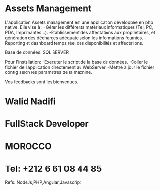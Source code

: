 # Assets Management

L'application Assets management est une application développée en php native. 
Elle vise à : 
  -Gérer les différents matériaux informatiques (Tel, PC, PDA, Imprimantes...).
  -Etablissement des affectations aux propriétaires, et génération des décharges adéquate selon les informations fournies.
  -Reporting et dashboard temps réel des disponibilités et affectations.
  
Base de données: 
  SQL SERVER
  
Pour l'installation: 
  -Executer le script de la base de données.
  -Coller le fichier de l'application directement au WebServer.
  -Mettre à jour le fichier config selon les paramètres de la machine.
  
  
  Vos feedbacks sont les bienvenues. 
  
  
  # Walid Nadifi 
  # FullStack Developer 
  # MOROCCO
  # Tel: +212 6 61 08 44 85
  
  Refs: 
  NodeJs,PHP,Angular,Javascript
